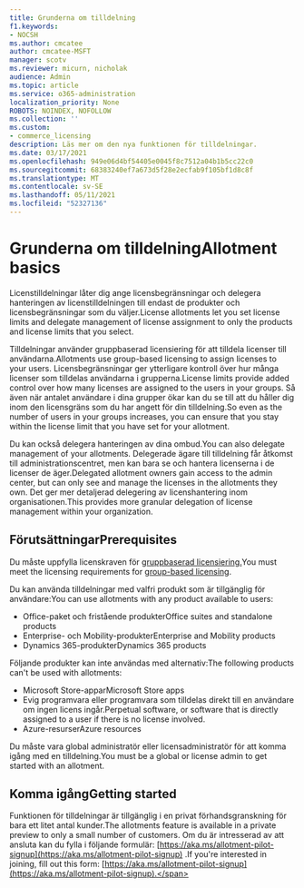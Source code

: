 ```yaml
---
title: Grunderna om tilldelning
f1.keywords:
- NOCSH
ms.author: cmcatee
author: cmcatee-MSFT
manager: scotv
ms.reviewer: micurn, nicholak
audience: Admin
ms.topic: article
ms.service: o365-administration
localization_priority: None
ROBOTS: NOINDEX, NOFOLLOW
ms.collection: ''
ms.custom:
- commerce_licensing
description: Läs mer om den nya funktionen för tilldelningar.
ms.date: 03/17/2021
ms.openlocfilehash: 949e06d4bf54405e0045f8c7512a04b1b5cc22c0
ms.sourcegitcommit: 68383240ef7a673d5f28e2ecfab9f105bf1d8c8f
ms.translationtype: MT
ms.contentlocale: sv-SE
ms.lasthandoff: 05/11/2021
ms.locfileid: "52327136"
---
```

# <a name="allotment-basics"></a><span data-ttu-id="90e31-103">Grunderna om tilldelning</span><span class="sxs-lookup"><span data-stu-id="90e31-103">Allotment basics</span></span>

<span data-ttu-id="90e31-104">Licenstilldelningar låter dig ange licensbegränsningar och delegera hanteringen av licenstilldelningen till endast de produkter och licensbegränsningar som du väljer.</span><span class="sxs-lookup"><span data-stu-id="90e31-104">License allotments let you set license limits and delegate management of license assignment to only the products and license limits that you select.</span></span>

<span data-ttu-id="90e31-105">Tilldelningar använder gruppbaserad licensiering för att tilldela licenser till användarna.</span><span class="sxs-lookup"><span data-stu-id="90e31-105">Allotments use group-based licensing to assign licenses to your users.</span></span> <span data-ttu-id="90e31-106">Licensbegränsningar ger ytterligare kontroll över hur många licenser som tilldelas användarna i grupperna.</span><span class="sxs-lookup"><span data-stu-id="90e31-106">License limits provide added control over how many licenses are assigned to the users in your groups.</span></span> <span data-ttu-id="90e31-107">Så även när antalet användare i dina grupper ökar kan du se till att du håller dig inom den licensgräns som du har angett för din tilldelning.</span><span class="sxs-lookup"><span data-stu-id="90e31-107">So even as the number of users in your groups increases, you can ensure that you stay within the license limit that you have set for your allotment.</span></span>

<span data-ttu-id="90e31-108">Du kan också delegera hanteringen av dina ombud.</span><span class="sxs-lookup"><span data-stu-id="90e31-108">You can also delegate management of your allotments.</span></span> <span data-ttu-id="90e31-109">Delegerade ägare till tilldelning får åtkomst till administrationscentret, men kan bara se och hantera licenserna i de licenser de äger.</span><span class="sxs-lookup"><span data-stu-id="90e31-109">Delegated allotment owners gain access to the admin center, but can only see and manage the licenses in the allotments they own.</span></span> <span data-ttu-id="90e31-110">Det ger mer detaljerad delegering av licenshantering inom organisationen.</span><span class="sxs-lookup"><span data-stu-id="90e31-110">This provides more granular delegation of license management within your organization.</span></span>

## <a name="prerequisites"></a><span data-ttu-id="90e31-111">Förutsättningar</span><span class="sxs-lookup"><span data-stu-id="90e31-111">Prerequisites</span></span>

<span data-ttu-id="90e31-112">Du måste uppfylla licenskraven för [gruppbaserad licensiering.](/azure/active-directory/fundamentals/active-directory-licensing-whatis-azure-portal#licensing-requirements)</span><span class="sxs-lookup"><span data-stu-id="90e31-112">You must meet the licensing requirements for [group-based licensing](/azure/active-directory/fundamentals/active-directory-licensing-whatis-azure-portal#licensing-requirements).</span></span>

<span data-ttu-id="90e31-113">Du kan använda tilldelningar med valfri produkt som är tillgänglig för användare:</span><span class="sxs-lookup"><span data-stu-id="90e31-113">You can use allotments with any product available to users:</span></span>

- <span data-ttu-id="90e31-114">Office-paket och fristående produkter</span><span class="sxs-lookup"><span data-stu-id="90e31-114">Office suites and standalone products</span></span>
- <span data-ttu-id="90e31-115">Enterprise- och Mobility-produkter</span><span class="sxs-lookup"><span data-stu-id="90e31-115">Enterprise and Mobility products</span></span>
- <span data-ttu-id="90e31-116">Dynamics 365-produkter</span><span class="sxs-lookup"><span data-stu-id="90e31-116">Dynamics 365 products</span></span>

<span data-ttu-id="90e31-117">Följande produkter kan inte användas med alternativ:</span><span class="sxs-lookup"><span data-stu-id="90e31-117">The following products can't be used with allotments:</span></span>

- <span data-ttu-id="90e31-118">Microsoft Store-appar</span><span class="sxs-lookup"><span data-stu-id="90e31-118">Microsoft Store apps</span></span>
- <span data-ttu-id="90e31-119">Evig programvara eller programvara som tilldelas direkt till en användare om ingen licens ingår.</span><span class="sxs-lookup"><span data-stu-id="90e31-119">Perpetual software, or software that is directly assigned to a user if there is no license involved.</span></span>
- <span data-ttu-id="90e31-120">Azure-resurser</span><span class="sxs-lookup"><span data-stu-id="90e31-120">Azure resources</span></span>

<span data-ttu-id="90e31-121">Du måste vara global administratör eller licensadministratör för att komma igång med en tilldelning.</span><span class="sxs-lookup"><span data-stu-id="90e31-121">You must be a global or license admin to get started with an allotment.</span></span>

## <a name="getting-started"></a><span data-ttu-id="90e31-122">Komma igång</span><span class="sxs-lookup"><span data-stu-id="90e31-122">Getting started</span></span>

<span data-ttu-id="90e31-123">Funktionen för tilldelningar är tillgänglig i en privat förhandsgranskning för bara ett litet antal kunder.</span><span class="sxs-lookup"><span data-stu-id="90e31-123">The allotments feature is available in a private preview to only a small number of customers.</span></span> <span data-ttu-id="90e31-124">Om du är intresserad av att ansluta kan du fylla i följande formulär: [https://aka.ms/allotment-pilot-signup](https://aka.ms/allotment-pilot-signup) .</span><span class="sxs-lookup"><span data-stu-id="90e31-124">If you're interested in joining, fill out this form: [https://aka.ms/allotment-pilot-signup](https://aka.ms/allotment-pilot-signup).</span></span>